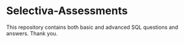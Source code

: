# Selectiva-Assessments

This repository contains both basic and advanced SQL questions and answers. Thank you.
